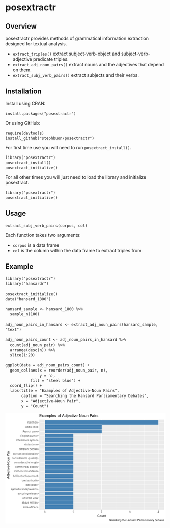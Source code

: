 # posextractr

## Overview

posextractr provides methods of grammatical information extraction designed for textual analysis.

- `extract_triples()` extract subject-verb-object and subject-verb-adjective predicate triples.
- `extract_adj_noun_pairs()` extract nouns and the adjectives that depend on them.
- `extract_subj_verb_pairs()` extract subjects and their verbs. 

## Installation

Install using CRAN: 
```
install.packages("posextractr")
```

Or using GitHub: 
```
require(devtools)
install_github("stephbuon/posextractr")
```

For first time use you will need to run `posextract_install()`.
```
library("posextractr")
posextract_install()
posextract_initialize()
```

For all other times you will just need to load the library and initialize posextract. 
```
library("posextractr")
posextract_initialize()
```

## Usage

```
extract_subj_verb_pairs(corpus, col)
```

Each function takes two arguments:

- `corpus` is a data frame 
- `col` is the column within the data frame to extract triples from

## Example

```
library("posextractr")
library("hansardr")

posextract_initialize()
data("hansard_1800")

hansard_sample <- hansard_1800 %>%
  sample_n(100)

adj_noun_pairs_in_hansard <- extract_adj_noun_pairs(hansard_sample, "text")

adj_noun_pairs_count <- adj_noun_pairs_in_hansard %>%
  count(adj_noun_pair) %>%
  arrange(desc(n)) %>%
  slice(1:20)

ggplot(data = adj_noun_pairs_count) +
  geom_col(aes(x = reorder(adj_noun_pair, n), 
               y = n),
           fill = "steel blue") +
  coord_flip() +
  labs(title = "Examples of Adjective-Noun Pairs",
       caption = "Searching the Hansard Parliamentary Debates",
       x = "Adjective-Noun Pair",
       y = "Count") 
```

![placeholder](https://github.com/stephbuon/posextractr/blob/master/demo/rplot.png)
